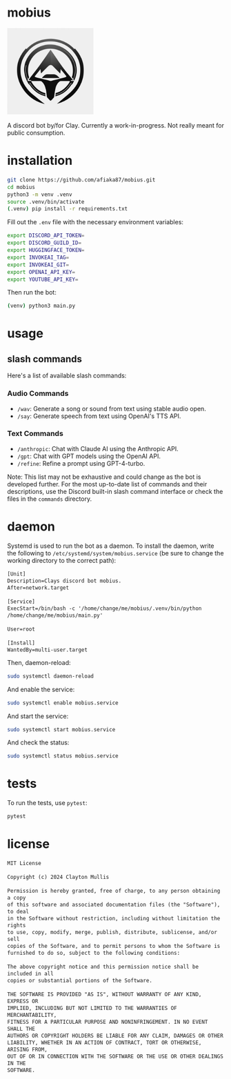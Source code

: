 # mobius
<img src="/logo.jpg" width="200" height="200" />

A discord bot by/for Clay. Currently a work-in-progress. Not really meant for public consumption.

# installation

```bash
git clone https://github.com/afiaka87/mobius.git
cd mobius
python3 -m venv .venv
source .venv/bin/activate
(.venv) pip install -r requirements.txt
```

Fill out the `.env` file with the necessary environment variables:
```bash
export DISCORD_API_TOKEN=
export DISCORD_GUILD_ID=
export HUGGINGFACE_TOKEN=
export INVOKEAI_TAG=
export INVOKEAI_GIT=
export OPENAI_API_KEY=
export YOUTUBE_API_KEY=
```

Then run the bot:
```bash
(venv) python3 main.py
```


# usage

## slash commands

Here's a list of available slash commands:

### Audio Commands
- `/wav`: Generate a song or sound from text using stable audio open.
- `/say`: Generate speech from text using OpenAI's TTS API.

### Text Commands
- `/anthropic`: Chat with Claude AI using the Anthropic API.
- `/gpt`: Chat with GPT models using the OpenAI API.
- `/refine`: Refine a prompt using GPT-4-turbo.

Note: This list may not be exhaustive and could change as the bot is developed further. For the most up-to-date list of commands and their descriptions, use the Discord built-in slash command interface or check the files in the `commands` directory.

# daemon

Systemd is used to run the bot as a daemon. To install the daemon, write the following to `/etc/systemd/system/mobius.service` (be sure to change the working directory to the correct path):

```
[Unit]
Description=Clays discord bot mobius.
After=network.target

[Service]
ExecStart=/bin/bash -c '/home/change/me/mobius/.venv/bin/python /home/change/me/mobius/main.py'

User=root

[Install]
WantedBy=multi-user.target
```

Then, daemon-reload:
```bash
sudo systemctl daemon-reload
```

And enable the service:
```bash
sudo systemctl enable mobius.service
```

And start the service:
```bash
sudo systemctl start mobius.service
```

And check the status:
```bash
sudo systemctl status mobius.service
```


# tests

To run the tests, use `pytest`:
```bash
pytest
```

# license

```
MIT License

Copyright (c) 2024 Clayton Mullis

Permission is hereby granted, free of charge, to any person obtaining a copy
of this software and associated documentation files (the "Software"), to deal
in the Software without restriction, including without limitation the rights
to use, copy, modify, merge, publish, distribute, sublicense, and/or sell
copies of the Software, and to permit persons to whom the Software is
furnished to do so, subject to the following conditions:

The above copyright notice and this permission notice shall be included in all
copies or substantial portions of the Software.

THE SOFTWARE IS PROVIDED "AS IS", WITHOUT WARRANTY OF ANY KIND, EXPRESS OR
IMPLIED, INCLUDING BUT NOT LIMITED TO THE WARRANTIES OF MERCHANTABILITY,
FITNESS FOR A PARTICULAR PURPOSE AND NONINFRINGEMENT. IN NO EVENT SHALL THE
AUTHORS OR COPYRIGHT HOLDERS BE LIABLE FOR ANY CLAIM, DAMAGES OR OTHER
LIABILITY, WHETHER IN AN ACTION OF CONTRACT, TORT OR OTHERWISE, ARISING FROM,
OUT OF OR IN CONNECTION WITH THE SOFTWARE OR THE USE OR OTHER DEALINGS IN THE
SOFTWARE.
```